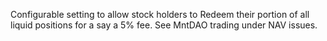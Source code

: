 Configurable setting to allow stock holders to
Redeem their portion of all liquid positions for a say a 5% fee.
See MntDAO trading under NAV issues.